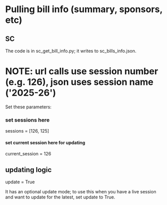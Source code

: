 # Pulling bill info (summary, sponsors, etc)

## SC

The code is in sc_get_bill_info.py; it writes to sc_bills_info.json. 

# NOTE: url calls use session number (e.g. 126), json uses session name ('2025-26')

Set these parameters:

### set sessions here
sessions = [126, 125]
#### set current session here for updating
current_session = 126

## updating logic
update = True

It has an optional update mode; to use this when you have a live session and want to update for the latest, set update to True.
